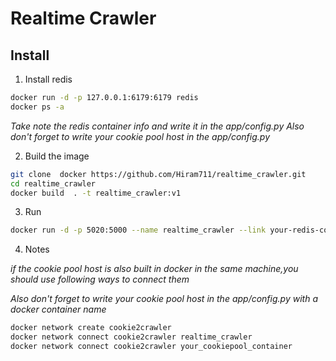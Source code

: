 # Realtime Crawler
## Install
1. Install redis
```bash
docker run -d -p 127.0.0.1:6179:6179 redis
docker ps -a 
```
*Take note the redis container info and write it in the app/config.py*
*Also don't forget to write your cookie pool host in the app/config.py*
  
2. Build the image 
```bash
git clone  docker https://github.com/Hiram711/realtime_crawler.git
cd realtime_crawler
docker build  . -t realtime_crawler:v1
```

3. Run
```bash
docker run -d -p 5020:5000 --name realtime_crawler --link your-redis-container realtime_crawler:v1
```

4. Notes
 
*if the cookie pool host is also built in docker in the same machine,you should use following ways to connect them*
 
*Also don't forget to write your cookie pool host in the app/config.py with a docker container name*
```bash
docker network create cookie2crawler
docker network connect cookie2crawler realtime_crawler
docker network connect cookie2crawler your_cookiepool_container
```